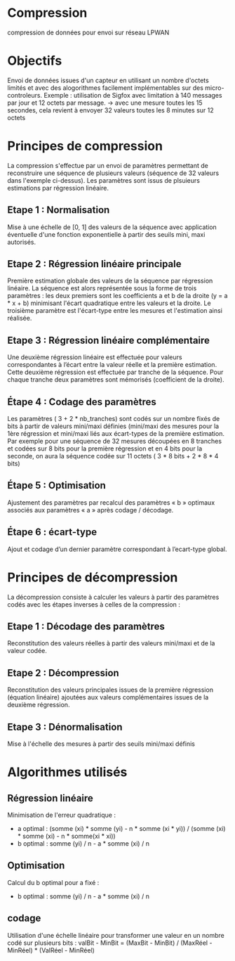# Compression
compression de données pour envoi sur réseau LPWAN

# Objectifs
Envoi de données issues d'un capteur en utilisant un nombre d'octets limités et avec des alogorithmes facilement implémentables sur des micro-controleurs.
Exemple : utilisation de Sigfox avec limitation à 140 messages par jour et 12 octets par message.
-> avec une mesure toutes les 15 secondes, cela revient à envoyer 32 valeurs toutes les 8 minutes sur 12 octets

# Principes de compression
La compression s'effectue par un envoi de paramètres permettant de reconstruire une séquence de plusieurs valeurs (séquence de 32 valeurs dans l'exemple ci-dessus). Les paramètres sont issus de plsuieurs estimations par régression linéaire.
## Etape 1 : Normalisation
Mise à une échelle de \[0, 1\] des valeurs de la séquence avec application éventuelle d'une fonction exponentielle à partir des seuils mini, maxi autorisés.
## Etape 2 : Régression linéaire principale
Première estimation globale des valeurs de la séquence par régression linéaire. La séquence est alors représentée sous la forme de trois paramètres : les deux premiers sont les coefficients a et b de la droite (y = a * x + b) minimisant l'écart quadratique entre les valeurs et la droite. Le troisième paramètre est l'écart-type entre les mesures et l'estimation ainsi réalisée.
## Etape 3 : Régression linéaire complémentaire
Une deuxième régression linéaire est effectuée pour valeurs correspondantes à l’écart entre la valeur réelle et la première estimation. Cette deuxième régression est effectuée par tranche de la séquence. Pour chaque tranche deux paramètres sont mémorisés (coefficient de la droite).
## Étape 4 : Codage des paramètres 
Les paramètres ( 3 + 2 * nb_tranches) sont codés sur un nombre fixés de bits à partir de valeurs mini/maxi définies (mini/maxi des mesures pour la 1ère régression et mini/maxi liés aux écart-types de la première estimation.
Par exemple pour une séquence de 32 mesures découpées en 8 tranches et codées sur 8 bits pour la première régression et en 4 bits pour la seconde, on aura la séquence codée sur 11 octets ( 3 * 8 bits + 2 * 8 * 4 bits)
## Étape 5 : Optimisation
Ajustement des paramètres par recalcul des paramètres « b » optimaux associés aux paramètres « a » après codage / décodage.
## Étape 6 : écart-type
Ajout et codage d’un dernier paramètre correspondant à l’ecart-type global.
# Principes de décompression
La décompression consiste à calculer les valeurs à partir des paramètres codés avec les étapes inverses à celles de la compression :
## Etape 1 : Décodage des paramètres
Reconstitution des valeurs réelles à partir des valeurs mini/maxi et de la valeur codée.
## Etape 2 : Décompression
Reconstitution des valeurs principales issues de la première régression (équation linéaire) ajoutées aux valeurs complémentaires issues de la deuxième régression.
## Etape 3 : Dénormalisation
Mise à l'échelle des mesures à partir des seuils mini/maxi définis

# Algorithmes utilisés
## Régression linéaire
Minimisation de l'erreur quadratique :
- a optimal : (somme (xi) * somme (yi) - n * somme (xi * yi)) / (somme (xi) * somme (xi) - n * somme(xi * xi))
- b optimal : somme (yi) / n - a * somme (xi) / n
## Optimisation
Calcul du b optimal pour a fixé :
- b optimal : somme (yi) / n - a * somme (xi) / n
## codage
Utilisation d'une échelle linéaire pour transformer une valeur en un nombre codé sur plusieurs bits : 
  valBit - MinBit = (MaxBit - MinBit) / (MaxRéel - MinRéel) * (ValRéel - MinRéel)

